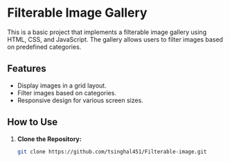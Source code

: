 # Filterable Image Gallery

This is a basic project that implements a filterable image gallery using HTML, CSS, and JavaScript. The gallery allows users to filter images based on predefined categories.


## Features

- Display images in a grid layout.
- Filter images based on categories.
- Responsive design for various screen sizes.

## How to Use

1. **Clone the Repository:**
   ```bash
   git clone https://github.com/tsinghal451/Filterable-image.git
